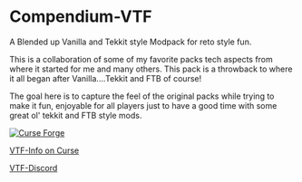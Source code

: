 # Compendium-VTF
A Blended up Vanilla and Tekkit style Modpack for reto style fun.

This is a collaboration of some of my favorite packs tech aspects from where it started for me and many others. This pack is a throwback to where it all began after Vanilla....Tekkit and FTB of course!  

The goal here is to capture the feel of the original packs while trying to make it fun, enjoyable for all players just to have a good time with some great ol' tekkit and FTB style mods.

[![Curse Forge](http://cf.way2muchnoise.eu/full_compendium-vtf_downloads.svg)](http://minecraft.curseforge.com/projects/compendium-vtf)

<a href="http://minecraft.curseforge.com/projects/compendium-vtf">VTF-Info on Curse</a>

<a href="http://discord.gg/Q4Y6dNV">VTF-Discord</a>
 
